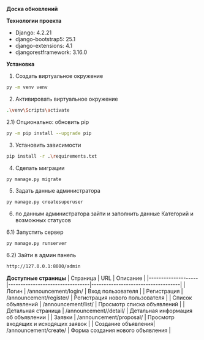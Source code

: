**Доска обновлений**

**Технологии проекта**

- Django: 4.2.21
- django-bootstrap5: 25.1
- django-extensions: 4.1
- djangorestframework: 3.16.0



**Установка**

1) Создать виртуальное окружение
```bash
py -m venv venv
```
2) Активировать виртуальное окружение
```bash
.\venv\Scripts\activate
```
2.1) Опционально: обновить pip
```bash
py -m pip install --upgrade pip  
```
3) Установить зависимости
```bash
pip install -r .\requirements.txt
```
4) Сделать миграции
```bash
py manage.py migrate
```
5) Задать данные администратора
```bash
py manage.py createsuperuser
```
6) по данным администратора зайти и заполнить данные Категорий и возможных статусов

6.1) Запустить сервер
```bash
py manage.py runserver
```
6.2) Зайти в админ панель
```bash
http://127.0.0.1:8000/admin
```

**Доступные страницы**
| Страница           | URL                             | Описание                             |
|--------------------|---------------------------------|------------------------------------|
| Логин              | /announcement/login/             | Вход пользователя                  |
| Регистрация        | /announcement/register/          | Регистрация нового пользователя    |
| Список объявлений  | /announcement/list/              | Просмотр списка объявлений         |
| Детальная страница | /announcement/<id>/detail/       | Детальная информация об объявлении |
| Заявки             | /announcement/proposal/          | Просмотр входящих и исходящих заявок |
| Создание объявления| /announcement/create/            | Форма создания нового объявления    |
